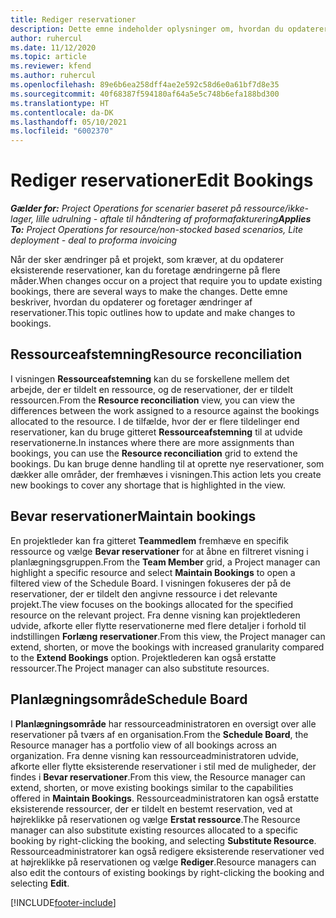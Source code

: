```yaml
---
title: Rediger reservationer
description: Dette emne indeholder oplysninger om, hvordan du opdaterer og foretager ændringer af reservationer.
author: ruhercul
ms.date: 11/12/2020
ms.topic: article
ms.reviewer: kfend
ms.author: ruhercul
ms.openlocfilehash: 89e6b6ea258dff4ae2e592c58d6e0a61bf7d8e35
ms.sourcegitcommit: 40f68387f594180af64a5e5c748b6efa188bd300
ms.translationtype: HT
ms.contentlocale: da-DK
ms.lasthandoff: 05/10/2021
ms.locfileid: "6002370"
---
```

# <a name="edit-bookings"></a><span data-ttu-id="b970e-103">Rediger reservationer</span><span class="sxs-lookup"><span data-stu-id="b970e-103">Edit Bookings</span></span>

<span data-ttu-id="b970e-104">_**Gælder for:** Project Operations for scenarier baseret på ressource/ikke-lager, lille udrulning - aftale til håndtering af proformafakturering_</span><span class="sxs-lookup"><span data-stu-id="b970e-104">_**Applies To:** Project Operations for resource/non-stocked based scenarios, Lite deployment - deal to proforma invoicing_</span></span>


<span data-ttu-id="b970e-105">Når der sker ændringer på et projekt, som kræver, at du opdaterer eksisterende reservationer, kan du foretage ændringerne på flere måder.</span><span class="sxs-lookup"><span data-stu-id="b970e-105">When changes occur on a project that require you to update existing bookings, there are several ways to make the changes.</span></span> <span data-ttu-id="b970e-106">Dette emne beskriver, hvordan du opdaterer og foretager ændringer af reservationer.</span><span class="sxs-lookup"><span data-stu-id="b970e-106">This topic outlines how to update and make changes to bookings.</span></span>

## <a name="resource-reconciliation"></a><span data-ttu-id="b970e-107">Ressourceafstemning</span><span class="sxs-lookup"><span data-stu-id="b970e-107">Resource reconciliation</span></span>

<span data-ttu-id="b970e-108">I visningen **Ressourceafstemning** kan du se forskellene mellem det arbejde, der er tildelt en ressource, og de reservationer, der er tildelt ressourcen.</span><span class="sxs-lookup"><span data-stu-id="b970e-108">From the **Resource reconciliation** view, you can view the differences between the work assigned to a resource against the bookings allocated to the resource.</span></span> <span data-ttu-id="b970e-109">I de tilfælde, hvor der er flere tildelinger end reservationer, kan du bruge gitteret **Ressourceafstemning** til at udvide reservationerne.</span><span class="sxs-lookup"><span data-stu-id="b970e-109">In instances where there are more assignments than bookings, you can use the **Resource reconciliation** grid to extend the bookings.</span></span> <span data-ttu-id="b970e-110">Du kan bruge denne handling til at oprette nye reservationer, som dækker alle områder, der fremhæves i visningen.</span><span class="sxs-lookup"><span data-stu-id="b970e-110">This action lets you create new bookings to cover any shortage that is highlighted in the view.</span></span>

## <a name="maintain-bookings"></a><span data-ttu-id="b970e-111">Bevar reservationer</span><span class="sxs-lookup"><span data-stu-id="b970e-111">Maintain bookings</span></span>

<span data-ttu-id="b970e-112">En projektleder kan fra gitteret **Teammedlem** fremhæve en specifik ressource og vælge **Bevar reservationer** for at åbne en filtreret visning i planlægningsgruppen.</span><span class="sxs-lookup"><span data-stu-id="b970e-112">From the **Team Member** grid, a Project manager can highlight a specific resource and select **Maintain Bookings** to open a filtered view of the Schedule Board.</span></span> <span data-ttu-id="b970e-113">I visningen fokuseres der på de reservationer, der er tildelt den angivne ressource i det relevante projekt.</span><span class="sxs-lookup"><span data-stu-id="b970e-113">The view focuses on the bookings allocated for the specified resource on the relevant project.</span></span> <span data-ttu-id="b970e-114">Fra denne visning kan projektlederen udvide, afkorte eller flytte reservationerne med flere detaljer i forhold til indstillingen **Forlæng reservationer**.</span><span class="sxs-lookup"><span data-stu-id="b970e-114">From this view, the Project manager can extend, shorten, or move the bookings with increased granularity compared to the **Extend Bookings** option.</span></span> <span data-ttu-id="b970e-115">Projektlederen kan også erstatte ressourcer.</span><span class="sxs-lookup"><span data-stu-id="b970e-115">The Project manager can also substitute resources.</span></span>

## <a name="schedule-board"></a><span data-ttu-id="b970e-116">Planlægningsområde</span><span class="sxs-lookup"><span data-stu-id="b970e-116">Schedule Board</span></span>

<span data-ttu-id="b970e-117">I **Planlægningsområde** har ressourceadministratoren en oversigt over alle reservationer på tværs af en organisation.</span><span class="sxs-lookup"><span data-stu-id="b970e-117">From the **Schedule Board**, the Resource manager has a portfolio view of all bookings across an organization.</span></span> <span data-ttu-id="b970e-118">Fra denne visning kan ressourceadministratoren udvide, afkorte eller flytte eksisterende reservationer i stil med de muligheder, der findes i **Bevar reservationer**.</span><span class="sxs-lookup"><span data-stu-id="b970e-118">From this view, the Resource manager can extend, shorten, or move existing bookings similar to the capabilities offered in **Maintain Bookings**.</span></span> <span data-ttu-id="b970e-119">Ressourceadministratoren kan også erstatte eksisterende ressourcer, der er tildelt en bestemt reservation, ved at højreklikke på reservationen og vælge **Erstat ressource**.</span><span class="sxs-lookup"><span data-stu-id="b970e-119">The Resource manager can also substitute existing resources allocated to a specific booking by right-clicking the booking, and selecting **Substitute Resource**.</span></span> <span data-ttu-id="b970e-120">Ressourceadministratorer kan også redigere eksisterende reservationer ved at højreklikke på reservationen og vælge **Rediger**.</span><span class="sxs-lookup"><span data-stu-id="b970e-120">Resource managers can also edit the contours of existing bookings by right-clicking the booking and selecting **Edit**.</span></span>


[!INCLUDE[footer-include](../includes/footer-banner.md)]